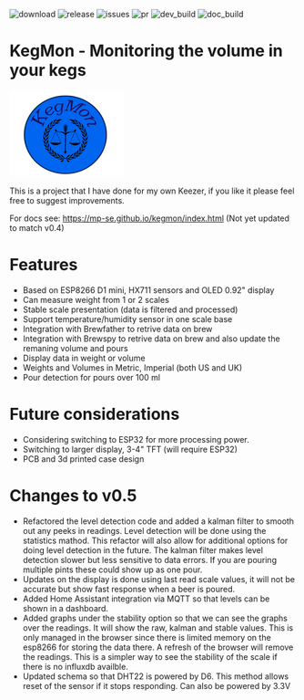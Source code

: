 
![download](https://img.shields.io/github/downloads/mp-se/kegmon/total) 
![release](https://img.shields.io/github/v/release/mp-se/kegmon?label=latest%20release)
![issues](https://img.shields.io/github/issues/mp-se/kegmon)
![pr](https://img.shields.io/github/issues-pr/mp-se/kegmon)
![dev_build](https://img.shields.io/github/actions/workflow/status/mp-se/kegmon/pio-build.yaml?branch=dev)
![doc_build](https://img.shields.io/github/actions/workflow/status/mp-se/kegmon/doc-build.yaml?branch=master)

# KegMon - Monitoring the volume in your kegs

![KegMon Logo](src_docs/source/images/kegmon_logo_s.png)

This is a project that I have done for my own Keezer, if you like it please feel free to suggest improvements. 

For docs see: https://mp-se.github.io/kegmon/index.html (Not yet updated to match v0.4)

# Features

* Based on ESP8266 D1 mini, HX711 sensors and OLED 0.92" display
* Can measure weight from 1 or 2 scales
* Stable scale presentation (data is filtered and processed)
* Support temperature/humidity sensor in one scale base
* Integration with Brewfather to retrive data on brew
* Integration with Brewspy to retrive data on brew and also update the remaning volume and pours
* Display data in weight or volume
* Weights and Volumes in Metric, Imperial (both US and UK)
* Pour detection for pours over 100 ml

# Future considerations

* Considering switching to ESP32 for more processing power.
* Switching to larger display, 3-4" TFT (will require ESP32)
* PCB and 3d printed case design
  
# Changes to v0.5

* Refactored the level detection code and added a kalman filter to smooth out any peeks in readings. Level detection will be done using the statistics mathod. This refactor will also allow for additional options for doing level detection in the future. The kalman filter makes level detection slower but less sensitive to data errors. If you are pouring multiple pints these could show up as one pour.
* Updates on the display is done using last read scale values, it will not be accurate but show fast response when a beer is poured.
* Added Home Assistant integration via MQTT so that levels can be shown in a dashboard. 
* Added graphs under the stability option so that we can see the graphs over the readings. It will show the raw, kalman and stable values. This is only managed in the browser since there is limited memory on the esp8266 for storing the data there. A refresh of the browser will remove the readings. This is a simpler way to see the stability of the scale if there is no influxdb availble.
* Updated schema so that DHT22 is powered by D6. This method allows reset of the sensor if it stops responding. Can also be powered by 3.3V